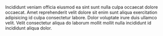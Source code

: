 Incididunt veniam officia eiusmod ea sint sunt nulla culpa occaecat dolore occaecat. Amet reprehenderit velit dolore sit enim sunt aliqua exercitation adipisicing id culpa consectetur labore. Dolor voluptate irure duis ullamco velit. Velit consectetur aliqua do laborum mollit mollit nulla incididunt id incididunt aliqua dolor.
